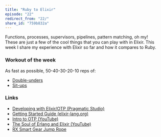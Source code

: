 ```yaml
---
title: "Ruby to Elixir"
episode: "22"
redirect_from: "22/"
share_id: "759b832a"
---
```


Functions, processes, supervisors, pipelines, pattern matching, oh my! These
are just a few of the cool things that you can play with in Elixir. This week I
share my experience with Elixir so far and how it compares to Ruby.

### Workout of the week

As fast as possible, 50-40-30-20-10 reps of:

- [Double-unders](https://youtu.be/EExiCF6nYfE)
- [Sit-ups](https://youtu.be/_HDZODOx7Zw)

### Links

- [Developing with Elixir/OTP (Pragmatic Studio)](https://pragmaticstudio.com/courses/elixir)
- [Getting Started Guide (elixir-lang.org)](https://elixir-lang.org/getting-started/introduction.html)
- [Intro to OTP (YouTube)](https://www.youtube.com/watch?v=CJT8wPnmjTM)
- [The Soul of Erlang and Elixir (YouTube)](https://www.youtube.com/watch?v=JvBT4XBdoUE)
- [RX Smart Gear Jump Rope](https://www.rxsmartgear.com/rx-jump-ropes/)
